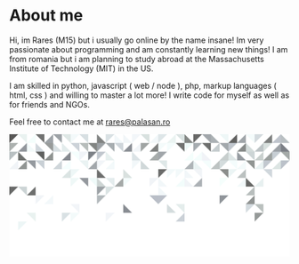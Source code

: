 
# About me

Hi, im Rares (M15) but i usually go online by the name insane! Im very passionate about programming and am constantly learning new things! I am from romania but i am planning to study abroad at the Massachusetts Institute of Technology (MIT) in the US. 

I am skilled in python, javascript ( web / node ), php, markup languages ( html, css ) and willing to master a lot more!
I write code for myself as well as for friends and NGOs.

Feel free to contact me at [rares@palasan.ro](mailto:rares@palasan.ro)

![Hero Image](/heroimg.png)
